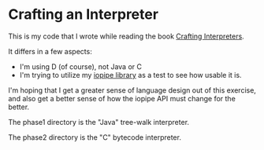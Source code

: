 # Crafting an Interpreter

This is my code that I wrote while reading the book [Crafting Interpreters](https://craftinginterpreters.com/).

It differs in a few aspects:
* I'm using D (of course), not Java or C
* I'm trying to utilize my [iopipe library](https://github.com/schveiguy/iopipe) as a test to see how usable it is.

I'm hoping that I get a greater sense of language design out of this exercise, and also get a better sense of how the iopipe API must change for the better.

The phase1 directory is the "Java" tree-walk interpreter.

The phase2 directory is the "C" bytecode interpreter.
